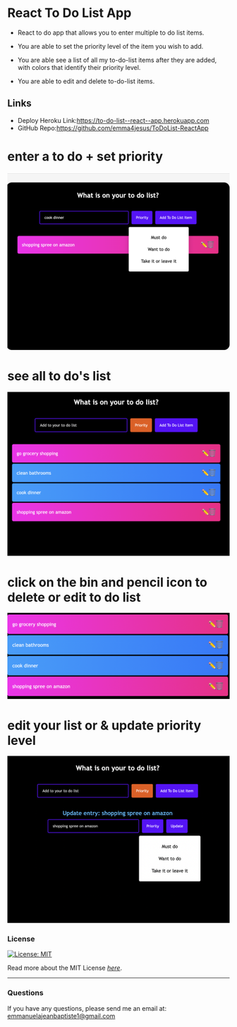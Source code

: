 # React To Do List App

- React to do app that allows you to enter multiple to do list items.

- You are able to set the priority level of the item you wish to add.

- You are able see a list of all my to-do-list items after they are added, with colors that identify their priority level.

- You are able to edit and delete to-do-list items.


## Links

- Deploy Heroku Link:https://to-do-list--react--app.herokuapp.com
- GitHub Repo:https://github.com/emma4jesus/ToDoList-ReactApp

# enter a to do + set priority

![to do](entertodo.png)

# see all to do's list

![see all to do](seeall.png)

# click on the bin and pencil icon to delete or edit to do list

![delete & edit icon](deleteandedit.png)

# edit your list or & update priority level

![edit and update](update.png)



### License

[![License: MIT](https://img.shields.io/badge/License-MIT-blue.svg)](https://opensource.org/licenses/MIT)

Read more about the MIT License _[here](https://opensource.org/licenses/MIT)_.

---

### Questions

If you have any questions, please send me an email at: emmanuelajeanbaptiste1@gmail.com
